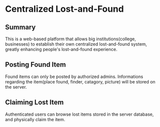 # Centralized Lost-and-Found

## Summary
This is a web-based platform that allows big institutions(college, businesses) to establish their own centralized lost-and-found system, greatly enhancing people's lost-and-found experience.

## Posting Found Item
Found items can only be posted by authorized admins. Informations regarding the item(place found, finder, catagory, picture) will be stored on the server.

## Claiming Lost Item
Authenticated users can browse lost items stored in the server database, and physically claim the item.

